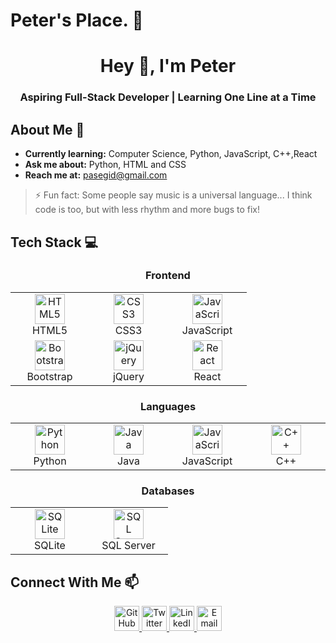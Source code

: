# Peter's Place. 👋

<div align="center">
  
  <h1>Hey <span style="display: inline-block; animation: wave 2s infinite;">👋</span>, I'm Peter</h1>
  <h3>Aspiring Full-Stack Developer | Learning One Line at a Time</h3> 
   
</div>

## About Me 🌱

- **Currently learning:** Computer Science, Python, JavaScript, C++,React
- **Ask me about:** Python, HTML and CSS
- **Reach me at:** [pasegid@gmail.com](mailto:pasegid@gmail.com)

> ⚡ Fun fact: Some people say music is a universal language... I think code is too, but with less rhythm and more bugs to fix!

## Tech Stack 💻

<div align="center">

  <!-- Frontend Technologies -->
  <h3>Frontend</h3>
  <table>
    <tr>
      <td align="center" width="110">
        <img src="https://cdn.jsdelivr.net/gh/devicons/devicon/icons/html5/html5-original.svg" width="48" height="48" alt="HTML5" />
        <br>HTML5
      </td>
      <td align="center" width="110">
        <img src="https://cdn.jsdelivr.net/gh/devicons/devicon/icons/css3/css3-original.svg" width="48" height="48" alt="CSS3" />
        <br>CSS3
      </td>
      <td align="center" width="110">
        <img src="https://cdn.jsdelivr.net/gh/devicons/devicon/icons/javascript/javascript-original.svg" width="48" height="48" alt="JavaScript" />
        <br>JavaScript
      </td>
    </tr>
    <tr>
      <td align="center" width="110">
        <img src="https://cdn.jsdelivr.net/gh/devicons/devicon/icons/bootstrap/bootstrap-original.svg" width="48" height="48" alt="Bootstrap" />
        <br>Bootstrap
      </td>
      <td align="center" width="110">
        <img src="https://cdn.jsdelivr.net/gh/devicons/devicon/icons/jquery/jquery-original.svg" width="48" height="48" alt="jQuery" />
        <br>jQuery
      </td>
      <td align="center" width="110">
        <img src="https://cdn.jsdelivr.net/gh/devicons/devicon/icons/react/react-original.svg" width="48" height="48" alt="React" />
        <br>React
      </td>
    </tr>
  </table>

  <!-- Programming Languages -->
  <h3>Languages</h3>
  <table>
    <tr>
      <td align="center" width="110">
        <img src="https://cdn.jsdelivr.net/gh/devicons/devicon/icons/python/python-original.svg" width="48" height="48" alt="Python" />
        <br>Python
      </td>
      <td align="center" width="110">
        <img src="https://cdn.jsdelivr.net/gh/devicons/devicon/icons/java/java-original.svg" width="48" height="48" alt="Java" />
        <br>Java
      </td>
      <td align="center" width="110">
        <img src="https://cdn.jsdelivr.net/gh/devicons/devicon/icons/javascript/javascript-original.svg" width="48" height="48" alt="JavaScript" />
        <br>JavaScript
      </td>
      <td align="center" width="110">
        <img src="https://cdn.jsdelivr.net/gh/devicons/devicon/icons/cplusplus/cplusplus-original.svg" width="48" height="48" alt="C++" />
        <br>C++
      </td>
    </tr>
  </table>

  <!-- Databases -->
  <h3>Databases</h3>
  <table>
    <tr>
      <td align="center" width="110">
        <img src="https://cdn.jsdelivr.net/gh/devicons/devicon/icons/sqlite/sqlite-original.svg" width="48" height="48" alt="SQLite" />
        <br>SQLite
      </td>
      <td align="center" width="110">
        <img src="https://img.icons8.com/ios-filled/50/4a90e2/microsoft-sql-server.png" width="48" height="48" alt="SQL Server" />
        <br>SQL Server
      </td>
    </tr>
  </table>

</div>


## Connect With Me 📫

<div align="center">
  <a href="https://github.com/yourusername">
    <img src="https://img.shields.io/badge/GitHub-181717?logo=github&logoColor=white" alt="GitHub" height="40">
  </a>
  <a href="https://twitter.com/yourusername">
    <img src="https://img.shields.io/badge/Twitter-1DA1F2?logo=twitter&logoColor=white" alt="Twitter" height="40">
  </a>
  <a href="https://linkedin.com/in/yourusername">
    <img src="https://img.shields.io/badge/LinkedIn-0A66C2?logo=linkedin&logoColor=white" alt="LinkedIn" height="40">
  </a>
  <a href="mailto:pasegid@gmail.com">
    <img src="https://img.shields.io/badge/Email-EA4335?logo=gmail&logoColor=white" alt="Email" height="40">
  </a>
</div>

